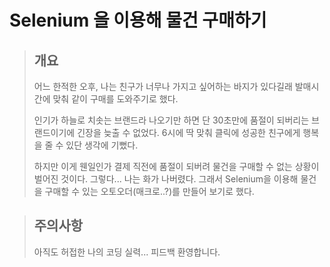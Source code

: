 # Selenium 을 이용해 물건 구매하기 
> ## 개요 
> 어느 한적한 오후, 나는 친구가 너무나 가지고 싶어하는 바지가 있다길래 발매시간에 맞춰 같이 구매를 도와주기로 했다.   
> 
> 인기가 하늘로 치솟는 브랜드라 나오기만 하면 단 30초만에 품절이 되버리는 브랜드이기에 긴장을 늦출 수 없었다. 6시에 딱 맞춰 클릭에 성공한 친구에게 행복을 줄 수 있단 생각에 기뻤다.    
> 
> 하지만 이게 웬일인가 결제 직전에 품절이 되버려 물건을 구매할 수 없는 상황이 벌어진 것이다. 그렇다... 나는 화가 나버렸다. 그래서 Selenium을 이용해 물건을 구매할 수 있는 오토오더(매크로..?)를 만들어 보기로 했다. 

> ## 주의사항 
> 아직도 허접한 나의 코딩 실력... 피드백 환영합니다.
